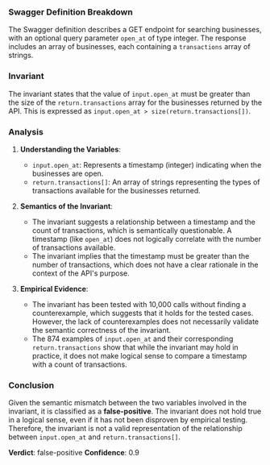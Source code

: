 ### Swagger Definition Breakdown
The Swagger definition describes a GET endpoint for searching businesses, with an optional query parameter `open_at` of type integer. The response includes an array of businesses, each containing a `transactions` array of strings.

### Invariant
The invariant states that the value of `input.open_at` must be greater than the size of the `return.transactions` array for the businesses returned by the API. This is expressed as `input.open_at > size(return.transactions[])`.

### Analysis
1. **Understanding the Variables**: 
   - `input.open_at`: Represents a timestamp (integer) indicating when the businesses are open.
   - `return.transactions[]`: An array of strings representing the types of transactions available for the businesses returned.

2. **Semantics of the Invariant**: 
   - The invariant suggests a relationship between a timestamp and the count of transactions, which is semantically questionable. A timestamp (like `open_at`) does not logically correlate with the number of transactions available. 
   - The invariant implies that the timestamp must be greater than the number of transactions, which does not have a clear rationale in the context of the API's purpose.

3. **Empirical Evidence**: 
   - The invariant has been tested with 10,000 calls without finding a counterexample, which suggests that it holds for the tested cases. However, the lack of counterexamples does not necessarily validate the semantic correctness of the invariant.
   - The 874 examples of `input.open_at` and their corresponding `return.transactions` show that while the invariant may hold in practice, it does not make logical sense to compare a timestamp with a count of transactions.

### Conclusion
Given the semantic mismatch between the two variables involved in the invariant, it is classified as a **false-positive**. The invariant does not hold true in a logical sense, even if it has not been disproven by empirical testing. Therefore, the invariant is not a valid representation of the relationship between `input.open_at` and `return.transactions[]`. 

**Verdict**: false-positive
**Confidence**: 0.9
